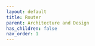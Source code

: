```yaml
---
layout: default
title: Router
parent: Architecture and Design
has_children: false
nav_order: 1
---
```

